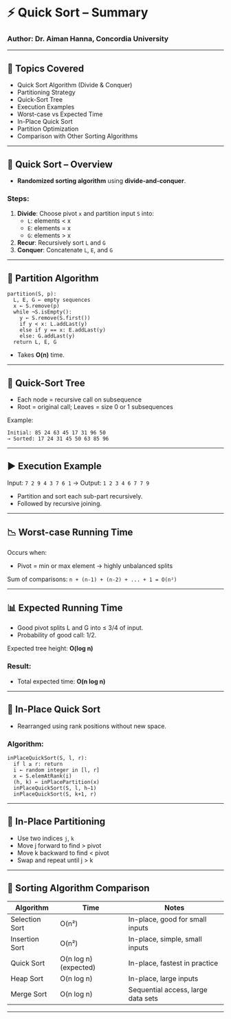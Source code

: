 
# ⚡ Quick Sort – Summary

### Author: Dr. Aiman Hanna, Concordia University

---

## 📌 Topics Covered

- Quick Sort Algorithm (Divide & Conquer)
- Partitioning Strategy
- Quick-Sort Tree
- Execution Examples
- Worst-case vs Expected Time
- In-Place Quick Sort
- Partition Optimization
- Comparison with Other Sorting Algorithms

---

## 🔧 Quick Sort – Overview

- **Randomized sorting algorithm** using **divide-and-conquer**.

### Steps:
1. **Divide**: Choose pivot `x` and partition input `S` into:
   - `L`: elements < x
   - `E`: elements = x
   - `G`: elements > x
2. **Recur**: Recursively sort `L` and `G`
3. **Conquer**: Concatenate `L`, `E`, and `G`

---

## 🧩 Partition Algorithm

```pseudo
partition(S, p):
  L, E, G ← empty sequences
  x ← S.remove(p)
  while ¬S.isEmpty():
    y ← S.remove(S.first())
    if y < x: L.addLast(y)
    else if y == x: E.addLast(y)
    else: G.addLast(y)
  return L, E, G
```

- Takes **O(n)** time.

---

## 🌲 Quick-Sort Tree

- Each node = recursive call on subsequence
- Root = original call; Leaves = size 0 or 1 subsequences

Example:
```
Initial: 85 24 63 45 17 31 96 50
→ Sorted: 17 24 31 45 50 63 85 96
```

---

## ▶️ Execution Example

Input: `7 2 9 4 3 7 6 1` → Output: `1 2 3 4 6 7 7 9`

- Partition and sort each sub-part recursively.
- Followed by recursive joining.

---

## 📉 Worst-case Running Time

Occurs when:
- Pivot = min or max element → highly unbalanced splits

Sum of comparisons: `n + (n-1) + (n-2) + ... + 1 = O(n²)`

---

## 📊 Expected Running Time

- Good pivot splits L and G into ≤ 3/4 of input.
- Probability of good call: 1/2.

Expected tree height: **O(log n)**

### Result:
- Total expected time: **O(n log n)**

---

## 🔁 In-Place Quick Sort

- Rearranged using rank positions without new space.

### Algorithm:

```pseudo
inPlaceQuickSort(S, l, r):
  if l ≥ r: return
  i ← random integer in [l, r]
  x ← S.elemAtRank(i)
  (h, k) ← inPlacePartition(x)
  inPlaceQuickSort(S, l, h−1)
  inPlaceQuickSort(S, k+1, r)
```

---

## 🔄 In-Place Partitioning

- Use two indices `j`, `k`
- Move j forward to find > pivot
- Move k backward to find < pivot
- Swap and repeat until j > k

---

## 🧠 Sorting Algorithm Comparison

| Algorithm       | Time       | Notes                         |
|-----------------|------------|-------------------------------|
| Selection Sort  | O(n²)      | In-place, good for small inputs |
| Insertion Sort  | O(n²)      | In-place, simple, small inputs |
| Quick Sort      | O(n log n) (expected) | In-place, fastest in practice |
| Heap Sort       | O(n log n) | In-place, large inputs        |
| Merge Sort      | O(n log n) | Sequential access, large data sets |

---
